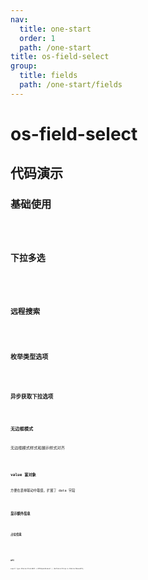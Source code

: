 ```yaml
---
nav:
  title: one-start
  order: 1
  path: /one-start
title: os-field-select
group:
  title: fields
  path: /one-start/fields
---
```


# os-field-select

## 代码演示

### 基础使用

<code src="../demos/field-select/simple.tsx" />

### 下拉多选

<code src="../demos/field-select/multiple.tsx" />

### 远程搜索

<code src="../demos/field-select/remote-search.tsx" />

### 枚举类型选项

<code src="../demos/field-select/value-enums.tsx" />

### 异步获取下拉选项

<code src="../demos/field-select/async-options.tsx" />

### 无边框模式

无边框模式样式和展示样式对齐

<code src="../demos/field-select/no-border.tsx" />

### value 富对象

方便在表单联动中取值，扩展了 data 字段

<code src="../demos/field-select/label-in-value.tsx" />

### 显示额外信息

<code src="../demos/field-select/show-info.tsx" />

### 占位信息

<code src="../demos/field-select/placeholder.tsx" />

<code src="../demos/field-select/dev.tsx" />

<API exports='["Settings", "Requests"]' src="../components/fields/select/index.tsx"></API>

### API

`export type OSSelectFieldAPI = HTMLSpanElement | (RefSelectProps & OSSelectBaseAPI);`

<API exports='["SelectBaseAPI"]' src="../components/fields/select/index.tsx"></API>
